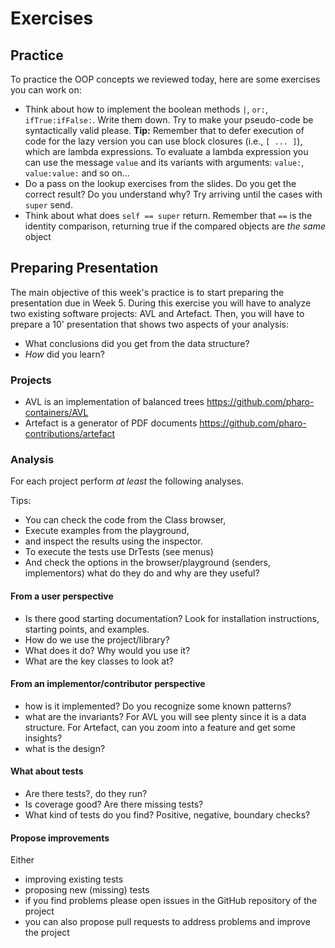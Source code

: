 # Exercises 

## Practice

To practice the OOP concepts we reviewed today, here are some exercises you can work on:
- Think about how to implement the boolean methods `|`, `or:`, `ifTrue:ifFalse:`. Write them down. Try to make your pseudo-code be syntactically valid please. **Tip:** Remember that to defer execution of code for the lazy version you can use block closures (i.e., `[ ... ]`), which are lambda expressions. To evaluate a lambda expression you can use the message `value` and its variants with arguments: `value:`, `value:value:` and so on...
- Do a pass on the lookup exercises from the slides. Do you get the correct result? Do you understand why? Try arriving until the cases with `super` send.
- Think about what does `self == super` return. Remember that `==` is the identity comparison, returning true if the compared objects are *the same* object

## Preparing Presentation

The main objective of this week's practice is to start preparing the presentation due in Week 5.
During this exercise you will have to analyze two existing software projects: AVL and Artefact.
Then, you will have to prepare a 10' presentation that shows two aspects of your analysis:

- What conclusions did you get from the data structure?
- *How* did you learn?


### Projects

- AVL is an implementation of balanced trees https://github.com/pharo-containers/AVL
- Artefact is a generator of PDF documents https://github.com/pharo-contributions/artefact

### Analysis

For each project perform *at least* the following analyses.

Tips:
- You can check the code from the Class browser,
- Execute examples from the playground,
- and inspect the results using the inspector.
- To execute the tests use DrTests (see menus)
- And check the options in the browser/playground (senders, implementors) what do they do and why are they useful?

#### From a user perspective
- Is there good starting documentation? Look for installation instructions, starting points, and examples.
- How do we use the project/library?
- What does it do? Why would you use it?
- What are the key classes to look at?

#### From an implementor/contributor perspective
- how is it implemented? Do you recognize some known patterns?
- what are the invariants? For AVL you will see plenty since it is a data structure. For Artefact, can you zoom into a feature and get some insights?
- what is the design?

#### What about tests
- Are there tests?, do they run?
- Is coverage good? Are there missing tests?
- What kind of tests do you find? Positive, negative, boundary checks?

#### Propose improvements
Either
- improving existing tests 
- proposing new (missing) tests
- if you find problems please open issues in the GitHub repository of the project
- you can also propose pull requests to address problems and improve the project
